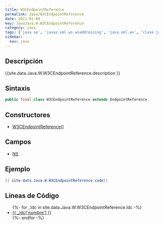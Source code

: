 ```yaml
---
title: W3CEndpointReference
permalink: Java/W3CEndpointReference
date: 2021-01-04
key: JavaJava.W.W3CEndpointReference
category: java
tags: ['java se', 'javax.xml.ws.wsaddressing', 'java.xml.ws', 'clase java', 'Java 1.6', 'JAX-WS 2.1']
sidebar: 
  nav: java
---
```


## Descripción
{{site.data.Java.W.W3CEndpointReference.description }}

## Sintaxis
~~~java
public final class W3CEndpointReference extends EndpointReference
~~~

## Constructores
* [W3CEndpointReference()](/Java/W3CEndpointReference/W3CEndpointReference/)

## Campos
* [NS](/Java/W3CEndpointReference/NS)

## Ejemplo
~~~java
{{ site.data.Java.W.W3CEndpointReference.code}}
~~~

## Líneas de Código
<ul>
{%- for _ldc in site.data.Java.W.W3CEndpointReference.ldc -%}
   <li>
       <a href="{{_ldc['url'] }}">{{ _ldc['nombre'] }}</a>
   </li>
{%- endfor -%}
</ul>
